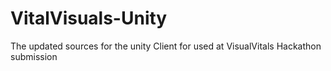 # VitalVisuals-Unity
The updated sources for the unity Client for used at VisualVitals Hackathon submission
